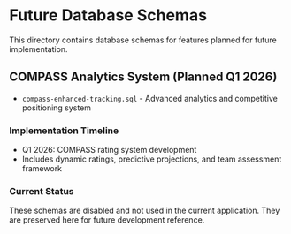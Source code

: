 # Future Database Schemas

This directory contains database schemas for features planned for future implementation.

## COMPASS Analytics System (Planned Q1 2026)

- `compass-enhanced-tracking.sql` - Advanced analytics and competitive positioning system

### Implementation Timeline
- Q1 2026: COMPASS rating system development
- Includes dynamic ratings, predictive projections, and team assessment framework

### Current Status
These schemas are disabled and not used in the current application. They are preserved here for future development reference.